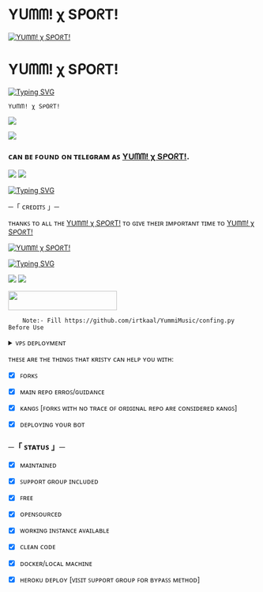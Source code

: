   #                    Yᑌᗰᗰ! χ SᑭOᖇT!
[![Yᑌᗰᗰ! χ SᑭOᖇT!](https://te.legra.ph/file/c17f3f45ea3beb8037d07.jpg)](https://t.me/YummiSport)

  #                     Yᑌᗰᗰ! χ SᑭOᖇT!

[![Typing SVG](https://readme-typing-svg.herokuapp.com/?lines=WELCOME+TO+YUMMI+REPO)](https://t.me/world_of_kaal_1)

<p align="center">

    Yᑌᗰᗰ! χ SᑭOᖇT!

</p>

</h3>

<p align="center">

<a href="https://t.me/YummiSport"><img src="https://img.shields.io/badge/-Support%20Group-blue.svg?style=for-the-badge&logo=Telegram"></a>

</p>

<p align="center">

<a href="https://t.me/YummiCSport"><img src="https://img.shields.io/badge/-Support%20Channel-blue.svg?style=for-the-badge&logo=Telegram"></a>

</p>

### ᴄᴀɴ ʙᴇ ꜰᴏᴜɴᴅ ᴏɴ ᴛᴇʟᴇɢʀᴀᴍ ᴀꜱ [Yᑌᗰᗰ! χ SᑭOᖇT!](https://t.me/YummiSport).

<img src="https://user-images.githubusercontent.com/73097560/115834477-dbab4500-a447-11eb-908a-139a6edaec5c.gif"> <img src="https://user-images.githubusercontent.com/73097560/115834477-dbab4500-a447-11eb-908a-139a6edaec5c.gif">

[![Typing SVG](https://readme-typing-svg.herokuapp.com/?lines=PLEASE+JOIN+THE+MY+GROUP+CHANNEL)](https://t.me/YummiSport)

─「 ᴄʀᴇᴅɪᴛꜱ 」─ 

ᴛʜᴀɴᴋꜱ ᴛᴏ ᴀʟʟ ᴛʜᴇ [Yᑌᗰᗰ! χ SᑭOᖇT!](https://t.me/YummiSport) ᴛᴏ ɢɪᴠᴇ ᴛʜᴇɪʀ ɪᴍᴘᴏʀᴛᴀɴᴛ ᴛɪᴍᴇ ᴛᴏ [Yᑌᗰᗰ! χ SᑭOᖇT!](https://t.me/YummiSport)

[![Yᑌᗰᗰ! χ SᑭOᖇT!](https://te.legra.ph/file/308638e75102713f08376.jpg)](https://t.me/YummiSport)

[![Typing SVG](https://readme-typing-svg.herokuapp.com/?lines=MY+YOUTUBE+CHANNEL+SUBSCRIB)](https://youtube.com/@yummi_sport)

<img src="https://user-images.githubusercontent.com/73097560/115834477-dbab4500-a447-11eb-908a-139a6edaec5c.gif"> <img src="https://user-images.githubusercontent.com/73097560/115834477-dbab4500-a447-11eb-908a-139a6edaec5c.gif">

</details> 

<p align="left"><a href="https://heroku.com/deploy?template=https://github.com/irtkaal/YummiMusic"> <img src="https://img.shields.io/badge/Deploy%20To%20Heroku-black?style=for-the-badge&logo=heroku" width="220" height="38.45"/></a></p>

        Note:- Fill https://github.com/irtkaal/YummiMusic/confing.py Before Use

 

<details>

 <summary> ᴠᴘꜱ ᴅᴇᴘʟᴏʏᴍᴇɴᴛ </summary>

               sudo apt-get update -y && apt-get upgrade -y

               sudo apt-get install python3-pip ffmpeg -y

               sudo apt-get install python3-pip -y               

               sudo pip3 install -U pip

               curl -fssL https://deb.nodesource.com/setup_18.x | sudo -E bash - && sudo apt-get install nodejs -y && npm i -g npm

git clone https://github.com/irtkaal/YummiMusic && cd YummiMusic

               pip3 install -U -r requirements.txt

Fill your variables in the env by : vi sample.env

Press I on the keyboard for editing env

Press Ctrl+C when you're done with editing env and :wq to save the env

                mv sample.env .env

               sudo apt install tmux && tmux

               bash start

For getting out from tmux session : Press Ctrl+b and then d



 

HERE YOU GO RITIK  DEPLOYED🥀

</details> 

ᴛʜᴇꜱᴇ ᴀʀᴇ ᴛʜᴇ ᴛʜɪɴɢꜱ ᴛʜᴀᴛ ᴋʀɪꜱᴛʏ ᴄᴀɴ ʜᴇʟᴘ ʏᴏᴜ ᴡɪᴛʜ:

+ [x] ꜰᴏʀᴋꜱ

+ [x] ᴍᴀɪɴ ʀᴇᴘᴏ ᴇʀʀᴏꜱ/ɢᴜɪᴅᴀɴᴄᴇ

+ [x] ᴋᴀɴɢꜱ [ꜰᴏʀᴋꜱ ᴡɪᴛʜ ɴᴏ ᴛʀᴀᴄᴇ ᴏꜰ ᴏʀɪɢɪɴᴀʟ ʀᴇᴘᴏ ᴀʀᴇ ᴄᴏɴꜱɪᴅᴇʀᴇᴅ ᴋᴀɴɢꜱ]

+ [x] ᴅᴇᴘʟᴏʏɪɴɢ ʏᴏᴜʀ ʙᴏᴛ 

 

###      ─「 ꜱᴛᴀᴛᴜꜱ 」─

+ [x] ᴍᴀɪɴᴛᴀɪɴᴇᴅ

+ [x] ꜱᴜᴘᴘᴏʀᴛ ɢʀᴏᴜᴘ ɪɴᴄʟᴜᴅᴇᴅ

+ [x] ꜰʀᴇᴇ

+ [x] ᴏᴘᴇɴꜱᴏᴜʀᴄᴇᴅ

+ [x] ᴡᴏʀᴋɪɴɢ ɪɴꜱᴛᴀɴᴄᴇ ᴀᴠᴀɪʟᴀʙʟᴇ

+ [x] ᴄʟᴇᴀɴ ᴄᴏᴅᴇ

+ [x] ᴅᴏᴄᴋᴇʀ/ʟᴏᴄᴀʟ ᴍᴀᴄʜɪɴᴇ

+ [x] ʜᴇʀᴏᴋᴜ ᴅᴇᴘʟᴏʏ [ᴠɪꜱɪᴛ ꜱᴜᴘᴘᴏʀᴛ ɢʀᴏᴜᴘ ꜰᴏʀ ʙʏᴘᴀꜱꜱ ᴍᴇᴛʜᴏᴅ]
